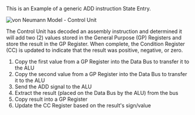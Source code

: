 This is an Example of a generic ADD instruction State Entry.

![von Neumann Model - Control Unit](/images/Foundations/vonNeumann/StateMachineEntry_ADD.png)

The Control Unit has decoded an assembly instruction and determined it will add two (2) values stored in the General Purpose (GP) Registers and store the result in the GP Register. When complete, the Condition Register (CC) is updated to indicate that the result was positive, negative, or zero.

1. Copy the first value from a GP Register into the Data Bus to transfer it to the ALU
1. Copy the second value from a GP Register into the Data Bus to transfer it to the ALU
1. Send the ADD signal to the ALU
1. Extract the result (placed on the Data Bus by the ALU) from the bus
1. Copy result into a GP Register
1. Update the CC Register based on the result's sign/value